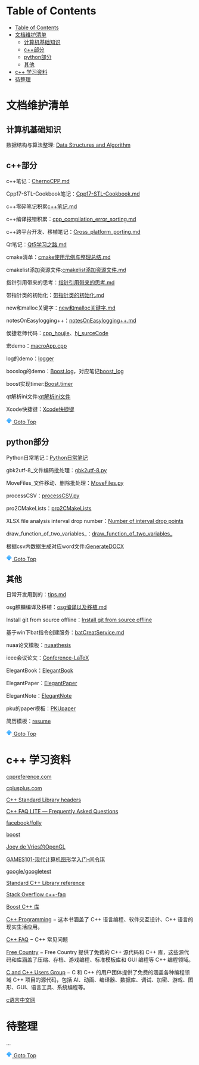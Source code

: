 # Table of Contents
- [Table of Contents](#table-of-contents)
- [文档维护清单](#文档维护清单)
  - [计算机基础知识](#计算机基础知识)
  - [c++部分](#c部分)
  - [python部分](#python部分)
  - [其他](#其他)
- [c++ 学习资料](#c-学习资料)
- [待整理](#待整理)

# 文档维护清单
## 计算机基础知识

数据结构与算法整理: [Data Structures and Algorithm](./DataStructure/README.md)

## c++部分

c++笔记：[ChernoCPP.md](./cpp/ChernoCPP.md)

Cpp17-STL-Cookbook笔记：[Cpp17-STL-Cookbook.md](./cpp/Cpp17-STL-Cookbook/C++17-STL-Cookbook.md)

c++零碎笔记积累[c++笔记.md](./cpp/c++笔记.md)

c++编译报错积累：[cpp_compilation_error_sorting.md](./cpp/cpp_compilation_error_sorting.md)

c++跨平台开发、移植笔记：[Cross_platform_porting.md](./cpp/Cross_platform_porting.md)

Qt笔记：[Qt5学习之路.md](./Qt/Qt5学习之路.md)

cmake清单：[cmake使用示例与整理总结.md](./others/cmake使用示例与整理总结.md)

cmakelist添加资源文件:[cmakelist添加资源文件.md](./others/cmakelist添加资源文件.md)

指针引用带来的思考：[指针引用带来的思考.md](./cpp/指针引用带来的思考.md)

带指针类的初始化：[带指针类的初始化.md](./cpp/带指针类的初始化.md)

new和malloc关键字：[new和malloc关键字.md](./cpp/new和malloc关键字.md)

notesOnEasylogging++：[notesOnEasylogging++.md](./cpp/notesOnEasylogging++.md)

侯捷老师代码：[cpp_houjie](./cpp/cpp_houjie)、[hj_surceCode](./cpp/hj_surceCode)

宏demo：[macroApp.cpp](./cpp/macroApp.cpp)

log的demo：[logger](./cpp/logger/)

booslog的demo：[Boost.log](./cpp/BOOSTlog/)，对应笔记[boost_log](./cpp/boost_log.md)

boost实现timer:[Boost.timer](./cpp/boost_timer.md)

qt解析ini文件:[qt解析ini文件](./cpp/QSetting_ini/)

Xcode快捷键：[Xcode快捷键](./others/Xcode快捷键.md)

[![top] Goto Top](#table-of-contents)

## python部分
Python日常笔记：[Python日常笔记](./Python/Python日常笔记.md)

gbk2utf-8_文件编码批处理：[gbk2utf-8.py](./Python/gbk2utf-8/main.py)

MoveFiles_文件移动、删除批处理：[MoveFiles.py](./Python/MoveFiles/MoveFiles.py)

processCSV：[processCSV.py](./Python/processCSV/refactor02.py)

pro2CMakeLists：[pro2CMakeLists](./Python/pro2cmakelists/)

XLSX file analysis interval drop number：[Number of interval drop points](./Python/statisticalIntervals/main.py)

draw_function_of_two_variables_：[draw_function_of_two_variables_](./Python/draw_function_of_two_variables_/main.py)

根据csv内数据生成对应word文件:[GenerateDOCX](./Python/GenerateDOCX/)

[![top] Goto Top](#table-of-contents)

## 其他

日常开发用到的：[tips.md](./TIPS.md)

osg麒麟编译及移植：[osg编译以及移植.md](./others/osg编译以及移植.md)

Install git from source offline：[Install git from source offline](./others/Install%20git%20from%20source%20offline.md)

基于win下bat指令创建服务：[batCreatService.md](./others/batCreatService.md)

nuaa论文模板：[nuaathesis](./LaTex/nuaathesis/)

ieee会议论文：[Conference-LaTeX](./LaTex/Conference-LaTeX/)

ElegantBook：[ElegantBook](./LaTex/ElegantBook/)

ElegantPaper：[ElegantPaper](./LaTex/ElegantPaper/)

ElegantNote：[ElegantNote](./LaTex/ElegantNote/)

pku的paper模板：[PKUpaper](./LaTex/PKUpaper/)

简历模板：[resume](./LaTex/resume/)

[![top] Goto Top](#table-of-contents)


# c++ 学习资料

[cppreference.com](https://en.cppreference.com/w/)

[cplusplus.com](https://cplusplus.com/)

[C++ Standard Library headers](https://en.cppreference.com/w/cpp/header)

[C++ FAQ LITE — Frequently Asked Questions](http://www.sunistudio.com/cppfaq/)

[facebook/folly](https://github.com/facebook/folly)

[boost](https://www.boost.org/)

[Joey de Vries的OpenGL](https://learnopengl-cn.github.io/)

[GAMES101-现代计算机图形学入门-闫令琪](https://www.bilibili.com/video/BV1X7411F744?p=5&vd_source=928ab8f00870337fdf2817d5be74ba86)

[google/googletest](https://github.com/google/googletest)

[Standard C++ Library reference](https://cplusplus.com/reference/)

[Stack Overflow c++-faq](https://stackoverflow.com/questions/tagged/c%2b%2b-faq?sort=votes)

[Boost C++ 库](http://zh.highscore.de/cpp/boost/)

[C++ Programming](https://en.wikibooks.org/wiki/C++_Programming) − 这本书涵盖了 C++ 语言编程、软件交互设计、C++ 语言的现实生活应用。

[C++ FAQ](https://www.parashift.com/c++-faq-lite/index.html#table-of-contents) − C++ 常见问题

[Free Country](https://www.thefreecountry.com/sourcecode/cpp.shtml) − Free Country 提供了免费的 C++ 源代码和 C++ 库，这些源代码和库涵盖了压缩、存档、游戏编程、标准模板库和 GUI 编程等 C++ 编程领域。

[C and C++ Users Group](https://www.hal9k.com/cug/) − C 和 C++ 的用户团体提供了免费的涵盖各种编程领域 C++ 项目的源代码，包括 AI、动画、编译器、数据库、调试、加密、游戏、图形、GUI、语言工具、系统编程等。

[c语言中文网](http://c.biancheng.net/)

# 待整理


...

[![top] Goto Top](#table-of-contents)




[top]: up.png

